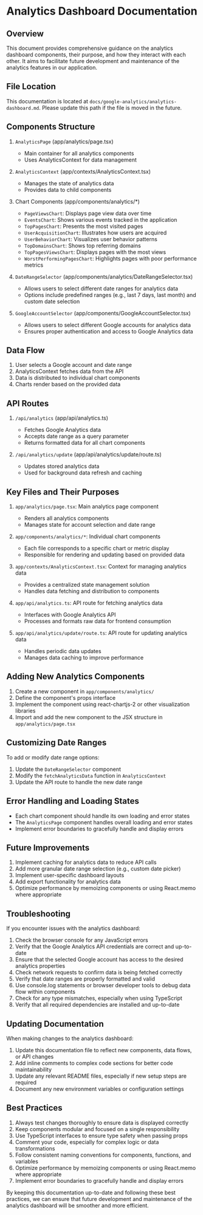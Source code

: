 # Analytics Dashboard Documentation

## Overview

This document provides comprehensive guidance on the analytics dashboard components, their purpose, and how they interact with each other. It aims to facilitate future development and maintenance of the analytics features in our application.

## File Location

This documentation is located at `docs/google-analytics/analytics-dashboard.md`. Please update this path if the file is moved in the future.

## Components Structure

1. `AnalyticsPage` (app/analytics/page.tsx)
   - Main container for all analytics components
   - Uses AnalyticsContext for data management

2. `AnalyticsContext` (app/contexts/AnalyticsContext.tsx)
   - Manages the state of analytics data
   - Provides data to child components

3. Chart Components (app/components/analytics/*)
   - `PageViewsChart`: Displays page view data over time
   - `EventsChart`: Shows various events tracked in the application
   - `TopPagesChart`: Presents the most visited pages
   - `UserAcquisitionChart`: Illustrates how users are acquired
   - `UserBehaviorChart`: Visualizes user behavior patterns
   - `TopDomainsChart`: Shows top referring domains
   - `TopPagesViewsChart`: Displays pages with the most views
   - `WorstPerformingPagesChart`: Highlights pages with poor performance metrics

4. `DateRangeSelector` (app/components/analytics/DateRangeSelector.tsx)
   - Allows users to select different date ranges for analytics data
   - Options include predefined ranges (e.g., last 7 days, last month) and custom date selection

5. `GoogleAccountSelector` (app/components/GoogleAccountSelector.tsx)
   - Allows users to select different Google accounts for analytics data
   - Ensures proper authentication and access to Google Analytics data

## Data Flow

1. User selects a Google account and date range
2. AnalyticsContext fetches data from the API
3. Data is distributed to individual chart components
4. Charts render based on the provided data

## API Routes

1. `/api/analytics` (app/api/analytics.ts)
   - Fetches Google Analytics data
   - Accepts date range as a query parameter
   - Returns formatted data for all chart components

2. `/api/analytics/update` (app/api/analytics/update/route.ts)
   - Updates stored analytics data
   - Used for background data refresh and caching

## Key Files and Their Purposes

1. `app/analytics/page.tsx`: Main analytics page component
   - Renders all analytics components
   - Manages state for account selection and date range

2. `app/components/analytics/*`: Individual chart components
   - Each file corresponds to a specific chart or metric display
   - Responsible for rendering and updating based on provided data

3. `app/contexts/AnalyticsContext.tsx`: Context for managing analytics data
   - Provides a centralized state management solution
   - Handles data fetching and distribution to components

4. `app/api/analytics.ts`: API route for fetching analytics data
   - Interfaces with Google Analytics API
   - Processes and formats raw data for frontend consumption

5. `app/api/analytics/update/route.ts`: API route for updating analytics data
   - Handles periodic data updates
   - Manages data caching to improve performance

## Adding New Analytics Components

1. Create a new component in `app/components/analytics/`
2. Define the component's props interface
3. Implement the component using react-chartjs-2 or other visualization libraries
4. Import and add the new component to the JSX structure in `app/analytics/page.tsx`

## Customizing Date Ranges

To add or modify date range options:
1. Update the `DateRangeSelector` component
2. Modify the `fetchAnalyticsData` function in `AnalyticsContext`
3. Update the API route to handle the new date range

## Error Handling and Loading States

- Each chart component should handle its own loading and error states
- The `AnalyticsPage` component handles overall loading and error states
- Implement error boundaries to gracefully handle and display errors

## Future Improvements

1. Implement caching for analytics data to reduce API calls
2. Add more granular date range selection (e.g., custom date picker)
3. Implement user-specific dashboard layouts
4. Add export functionality for analytics data
5. Optimize performance by memoizing components or using React.memo where appropriate

## Troubleshooting

If you encounter issues with the analytics dashboard:

1. Check the browser console for any JavaScript errors
2. Verify that the Google Analytics API credentials are correct and up-to-date
3. Ensure that the selected Google account has access to the desired analytics properties
4. Check network requests to confirm data is being fetched correctly
5. Verify that date ranges are properly formatted and valid
6. Use console.log statements or browser developer tools to debug data flow within components
7. Check for any type mismatches, especially when using TypeScript
8. Verify that all required dependencies are installed and up-to-date

## Updating Documentation

When making changes to the analytics dashboard:
1. Update this documentation file to reflect new components, data flows, or API changes
2. Add inline comments to complex code sections for better code maintainability
3. Update any relevant README files, especially if new setup steps are required
4. Document any new environment variables or configuration settings

## Best Practices

1. Always test changes thoroughly to ensure data is displayed correctly
2. Keep components modular and focused on a single responsibility
3. Use TypeScript interfaces to ensure type safety when passing props
4. Comment your code, especially for complex logic or data transformations
5. Follow consistent naming conventions for components, functions, and variables
6. Optimize performance by memoizing components or using React.memo where appropriate
7. Implement error boundaries to gracefully handle and display errors

By keeping this documentation up-to-date and following these best practices, we can ensure that future development and maintenance of the analytics dashboard will be smoother and more efficient.